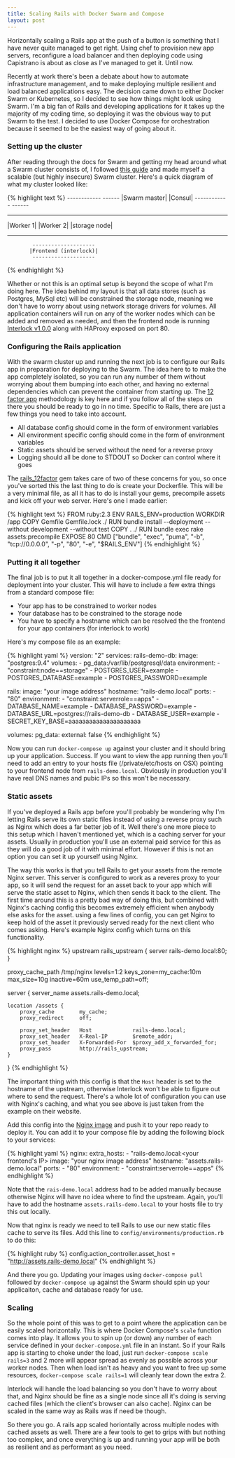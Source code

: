 ```yaml
---
title: Scaling Rails with Docker Swarm and Compose
layout: post
---
```


Horizontally scaling a Rails app at the push of a button is something that I have never quite managed to get right.
Using chef to provision new app servers, reconfigure a load balancer and then deploying code using Capistrano is about
as close as I've managed to get it. Until now.

Recently at work there's been a debate about how to automate infrastructure management, and to make deploying multiple
resilient and load balanced applications easy. The decision came down to either Docker Swarm or Kubernetes, so I
decided to see how things might look using Swarm. I'm a big fan of Rails and developing applications for it takes up the
majority of my coding time, so deploying it was the obvious way to put Swarm to the test. I decided to use Docker
Compose for orchestration because it seemed to be the easiest way of going about it.

### Setting up the cluster

After reading through the docs for Swarm and getting my head around what a Swarm cluster consists of, I followed [this
guide](https://docs.docker.com/swarm/swarm_at_scale/) and made myself a scalable (but highly insecure) Swarm cluster.
Here's a quick diagram of what my cluster looked like:

{% highlight text %}
         ------------     ------
        |Swarm master|   |Consul|
         ------------     ------

  --------      --------      ------------
 |Worker 1|    |Worker 2|    |storage node|
  --------      --------      ------------

            --------------------
           |Frontend (interlock)|
            --------------------
{% endhighlight %}

Whether or not this is an optimal setup is beyond the scope of what I'm doing here. The idea behind my layout is that
all data stores (such as Postgres, MySql etc) will be constrained the storage node, meaning we don't have to worry about
using network storage drivers for volumes. All application containers will run on any of the worker nodes which can be
added and removed as needed, and then the frontend node is running [Interlock v1.0.0](https://github.com/ehazlett/interlock)
along with HAProxy exposed on port 80.

### Configuring the Rails application

With the swarm cluster up and running the next job is to configure our Rails app in preparation for deploying to the
Swarm. The idea here to to make the app completely isolated, so you can run any number of them without worrying about
them bumping into each other, and having no external dependencies which can prevent the container from starting up.
The [12 factor app](http://12factor.net/) methodology is key here and if you follow all of the steps on there you should
be ready to go in no time. Specific to Rails, there are just a few things you need to take into account.

* All database config should come in the form of environment variables
* All environment specific config should come in the form of environment variables
* Static assets should be served without the need for a reverse proxy
* Logging should all be done to STDOUT so Docker can control where it goes

The [rails_12factor](https://github.com/heroku/rails_12factor) gem takes care of two of these concerns for you, so once
you've sorted this the last thing to do is create your Dockerfile. This will be a very minimal file, as all it has to do
is install your gems, precompile assets and kick off your web server. Here's one I made earlier:

{% highlight text %}
FROM ruby:2.3
ENV RAILS_ENV=production
WORKDIR /app
COPY Gemfile Gemfile.lock ./
RUN bundle install --deployment --without development --without test
COPY . ./
RUN bundle exec rake assets:precompile
EXPOSE 80
CMD ["bundle", "exec", "puma", "-b", "tcp://0.0.0.0", "-p", "80", "-e", "$RAILS_ENV"]
{% endhighlight %}

### Putting it all together

The final job is to put it all together in a docker-compose.yml file ready for deployment into your cluster. This will
have to include a few extra things from a standard compose file:

* Your app has to be constrained to worker nodes
* Your database has to be constrained to the storage node
* You have to specify a hostname which can be resolved the the frontend for your app containers (for interlock to work)

Here's my compose file as an example:

{% highlight yaml %}
version: "2"
services:
  rails-demo-db:
    image: "postgres:9.4"
    volumes:
      - pg_data:/var/lib/postgresql/data
    environment:
      - "constraint:node==storage"
      - POSTGRES_USER=example
      - POSTGRES_DATABASE=example
      - POSTGRES_PASSWORD=example

  rails:
    image: "your image address"
    hostname: "rails-demo.local"
    ports:
      - "80"
    environment:
      - "constraint:serverrole==apps"
      - DATABASE_NAME=example
      - DATABASE_PASSWORD=example
      - DATABASE_URL=postgres://rails-demo-db
      - DATABASE_USER=example
      - SECRET_KEY_BASE=aaaaaaaaaaaaaaaaaaaaa

volumes:
  pg_data:
    external: false
{% endhighlight %}

Now you can run `docker-compose up` against your cluster and it should bring up your application. Success. If you want
to view the app running then you'll need to add an entry to your hosts file (/private/etc/hosts on OSX) pointing to
your frontend node from `rails-demo.local`. Obviously in production you'll have real DNS names and pubic IPs so this
won't be necessary.

### Static assets

If you've deployed a Rails app before you'll probably be wondering why I'm letting Rails serve its own static files
instead of using a reverse proxy such as Nginx which does a far better job of it. Well there's one more piece to this
setup which I haven't mentioned yet, which is a caching server for your assets. Usually in production you'll use an
external paid service for this as they will do a good job of it with minimal effort. However if this is not an option
you can set it up yourself using Nginx.

The way this works is that you tell Rails to get your assets from the remote Nginx server. This server is configured to
work as a reveres proxy to your app, so it will send the request for an asset back to your app which will serve the
static asset to Nginx, which then sends it back to the client. The first time around this is a pretty bad way of doing
this, but combined with Nginx's caching config this becomes extremely efficient when anybody else asks for the asset.
using a few lines of config, you can get Nginx to keep hold of the asset it previously served ready for the next client
who comes asking. Here's example Nginx config which turns on this functionality.

{% highlight nginx %}
upstream rails_upstream {
    server rails-demo.local:80;
}

proxy_cache_path /tmp/nginx levels=1:2
                            keys_zone=my_cache:10m
                            max_size=10g
                            inactive=60m
                            use_temp_path=off;

server {
    server_name assets.rails-demo.local;

    location /assets {
        proxy_cache        my_cache;
        proxy_redirect     off;

        proxy_set_header   Host             rails-demo.local;
        proxy_set_header   X-Real-IP        $remote_addr;
        proxy_set_header   X-Forwarded-For  $proxy_add_x_forwarded_for;
        proxy_pass         http://rails_upstream;
    }
}
{% endhighlight %}

The important thing with this config is that the `Host` header is set to the hostname of the upstream, otherwise
Interlock won't be able to figure out where to send the request. There's a whole lot of configuration you can use
with Nginx's caching, and what you see above is just taken from the example on their website.

Add this config into the [Nginx image](https://hub.docker.com/_/nginx/) and push it to your repo ready to deploy it.
You can add it to your compose file by adding the following block to your services:

{% highlight yaml %}
nginx:
  extra_hosts:
    - "rails-demo.local:<your frontend's IP>
  image: "your nginx image address"
  hostname: "assets.rails-demo.local"
  ports:
    - "80"
  environment:
    - "constraint:serverrole==apps"
{% endhighlight %}

Note that the `rais-demo.local` address had to be added manually because otherwise Nginx will have no idea where
to find the upstream. Again, you'll have to add the hostname `assets.rails-demo.local` to your hosts file to try this
out locally.

Now that nginx is ready we need to tell Rails to use our new static files cache to serve its files. Add this line to
`config/environments/production.rb` to do this:

{% highlight ruby %}
config.action_controller.asset_host = "http://assets.rails-demo.local"
{% endhighlight %}

And there you go. Updating your images using `docker-compose pull` followed by `docker-compose up` against the Swarm
should spin up your applicaiton, cache and database ready for use.

### Scaling

So the whole point of this was to get to a point where the application can be easily scaled horizontally. This is where
Docker Compose's `scale` function comes into play. It allows you to spin up (or down) any number of each service defined
in your `docker-compose.yml` file in an instant. So if your Rails app is starting to choke under the load, just run
`docker-compose scale rails=3` and 2 more will appear spread as evenly as possible across your worker nodes. Then when
load isn't as heavy and you want to free up some resources, `docker-compose scale rails=1` will cleanly tear down the
extra 2.

Interlock will handle the load balancing so you don't have to worry about that, and Nginx should be fine as a single
node since all it's doing is serving cached files (which the client's browser can also cache). Nginx can be scaled in
the same way as Rails was if need be though.

So there you go. A rails app scaled horiontally across multiple nodes with cached assets as well. There are a few tools
to get to grips with but nothing too complex, and once everything is up and running your app will be both as resilient
and as performant as you need.

